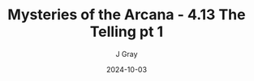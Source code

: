 ---
title: 'Mysteries of the Arcana - 4.13 The Telling pt 1'
alt: 'Mysteries of the Arcana'
date: '2024-10-03'
author: 'J Gray'
artist: 'Gennifer'
---